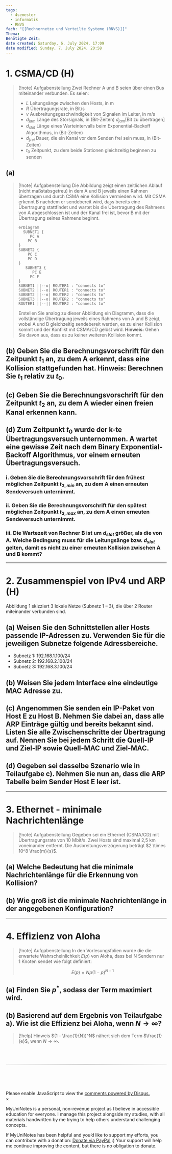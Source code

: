 ```yaml
---
tags:
  - 4semester
  - informatik
  - RNVS
fach: "[[Rechnernetze und Verteilte Systeme (RNVS)]]"
Thema:
Benötigte Zeit:
date created: Saturday, 6. July 2024, 17:09
date modified: Sunday, 7. July 2024, 20:58
---
```


# 1. CSMA/CD (H)

> [!note] Aufgabenstellung
> Zwei Rechner A und B seien über einen Bus miteinander verbunden. Es seien:
>
> - $L$ Leitungsänge zwischen den Hosts, in m
> - $R$ Übertragungsrate, in Bit/s
> - $v$ Ausbreitungsgeschwindigkeit von Signalen im Leiter, in m/s
> - $d_{jam}$ Länge des Störsignals, in (Bit-Zeiten) $d_{jam} [\text{Bit zu übertragen}]$
> - $d_{slot}$ Länge eines Warteintervalls beim Exponential-Backoff Algorithmus, in (Bit-Zeiten)
> - $d_{frei}$ Dauer, die ein Kanal vor dem Senden frei sein muss, in (Bit-Zeiten)
> - $t_0$ Zeitpunkt, zu dem beide Stationen gleichzeitig beginnen zu senden

## (a)

> [!note] Aufgabenstellung
> Die Abbildung zeigt einen zeitlichen Ablauf (nicht maßstabsgetreu) in dem A und B jeweils einen Rahmen übertragen und durch CSMA eine Kollision vermieden wird. Mit CSMA erkennt B nachdem er sendebereit wird, dass bereits eine Übertragung stattfindet und wartet bis die Übertragung des Rahmens von A abgeschlossen ist und der Kanal frei ist, bevor B mit der Übertragung seines Rahmens beginnt.
>
> ```mermaid
> erDiagram
>   SUBNET1 {
>      PC A
>     PC B
> }
> SUBNET2 {
>     PC C
>     PC D
> }
>    SUBNET3 {
>       PC E
>      PC F
> }
> SUBNET1 ||--o| ROUTER1 : "connects to"
> SUBNET2 ||--o| ROUTER1 : "connects to"
> SUBNET2 ||--o| ROUTER2 : "connects to"
> SUBNET3 ||--o| ROUTER2 : "connects to"
> ROUTER1 ||--|| ROUTER2 : "connects to"
>
> ```
>
> Erstellen Sie analog zu dieser Abbildung ein Diagramm, dass die vollständige Übertragung jeweils eines Rahmens von A und B zeigt, wobei A und B gleichzeitig sendebereit werden, es zu einer Kollision kommt und der Konflikt mit CSMA/CD gelöst wird. **Hinweis:** Gehen Sie davon aus, dass es zu keiner weiteren Kollision kommt.

## (b) Geben Sie die Berechnungsvorschrift für den Zeitpunkt $t_1$ an, zu dem A erkennt, dass eine Kollision stattgefunden hat. **Hinweis:** Berechnen Sie $t_1$ relativ zu $t_0$.

## (c) Geben Sie die Berechnungsvorschrift für den Zeitpunkt $t_2$ an, zu dem A wieder einen freien Kanal erkennen kann.

## (d) Zum Zeitpunkt $t_0$ wurde der k-te Übertragungsversuch unternommen. A wartet eine gewisse Zeit nach dem Binary Exponential-Backoff Algorithmus, vor einem erneuten Übertragungsversuch.

### i. Geben Sie die Berechnungsvorschrift für den frühest möglichen Zeitpunkt $t_{3, min}$ an, zu dem A einen erneuten Sendeversuch unternimmt.

### ii. Geben Sie die Berechnungsvorschrift für den spätest möglichen Zeitpunkt $t_{3, max}$ an, zu dem A einen erneuten Sendeversuch unternimmt.

### iii. Die Wartezeit von Rechner B ist um $d_{slot}$ größer, als die von A. Welche Bedingung muss für die Leitungsänge bzw. $d_{slot}$ gelten, damit es nicht zu einer erneuten Kollision zwischen A und B kommt?

---

# 2. Zusammenspiel von IPv4 und ARP (H)

Abbildung 1 skizziert 3 lokale Netze (Subnetz 1 – 3), die über 2 Router miteinander verbunden sind.

## (a) Weisen Sie den Schnittstellen aller Hosts passende IP-Adressen zu. Verwenden Sie für die jeweiligen Subnetze folgende Adressbereiche.

- Subnetz 1: 192.168.1.100/24
- Subnetz 2: 192.168.2.100/24
- Subnetz 3: 192.168.3.100/24

## (b) Weisen Sie jedem Interface eine eindeutige MAC Adresse zu.

## (c) Angenommen Sie senden ein IP-Paket von Host E zu Host B. Nehmen Sie dabei an, dass alle ARP Einträge gültig und bereits bekannt sind. Listen Sie alle Zwischenschritte der Übertragung auf. Nennen Sie bei jedem Schritt die Quell-IP und Ziel-IP sowie Quell-MAC und Ziel-MAC.

## (d) Gegeben sei dasselbe Szenario wie in Teilaufgabe c). Nehmen Sie nun an, dass die ARP Tabelle beim Sender Host E leer ist.

---

# 3. Ethernet - minimale Nachrichtenlänge

> [!note] Aufgabenstellung
> Gegeben sei ein Ethernet (CSMA/CD) mit Übertragungsrate von 10 Mbit/s. Zwei Hosts sind maximal 2,5 km voneinander entfernt. Die Ausbreitungsverzögerung beträgt $2 \times 10^8 \frac{m}{s}$.

## (a) Welche Bedeutung hat die minimale Nachrichtenlänge für die Erkennung von Kollision?

## (b) Wie groß ist die minimale Nachrichtenlänge in der angegebenen Konfiguration?

---

# 4. Effizienz von Aloha

> [!note] Aufgabenstellung
> In den Vorlesungsfolien wurde die die erwartete Wahrscheinlichkeit $E(p)$ von Aloha, dass bei N Sendern nur 1 Knoten sendet wie folgt definiert:
>
> $$
> E(p) = Np(1 - p)^{N-1}
> $$

## (a) Finden Sie $p^*$, sodass der Term maximiert wird.

## (b) Basierend auf dem Ergebnis von Teilaufgabe a). Wie ist die Effizienz bei Aloha, wenn $N \rightarrow \infty$?

> [!help] Hinweis
> $(1 - \frac{1}{N})^N$ nähert sich dem Term $\frac{1}{e}$, wenn $N \rightarrow \infty$.

<!-- DISQUS SCRIPT COMMENT START -->

<hr style="border: none; height: 2px; background: linear-gradient(to right, #f0f0f0, #ccc, #f0f0f0); margin-top: 4rem; margin-bottom: 5rem;">
<div id="disqus_thread"></div>
<script>
    /**
    *  RECOMMENDED CONFIGURATION VARIABLES: EDIT AND UNCOMMENT THE SECTION BELOW TO INSERT DYNAMIC VALUES FROM YOUR PLATFORM OR CMS.
    *  LEARN WHY DEFINING THESE VARIABLES IS IMPORTANT: https://disqus.com/admin/universalcode/#configuration-variables    */
    /*
    var disqus_config = function () {
    this.page.url = PAGE_URL;  // Replace PAGE_URL with your page's canonical URL variable
    this.page.identifier = PAGE_IDENTIFIER; // Replace PAGE_IDENTIFIER with your page's unique identifier variable
    };
    */
    (function() { // DON'T EDIT BELOW THIS LINE
    var d = document, s = d.createElement('script');
    s.src = 'https://myuninotes.disqus.com/embed.js';
    s.setAttribute('data-timestamp', +new Date());
    (d.head || d.body).appendChild(s);
    })();
</script>
<noscript>Please enable JavaScript to view the <a href="https://disqus.com/?ref_noscript">comments powered by Disqus.</a></noscript>

<!-- DISQUS SCRIPT COMMENT END -->

<!-- Modal START -->
<div id="myModal" class="modal">
  <div class="modal-content">
    <span id="closeModal" class="close">&times;</span>
    <p class="modal-text">
      <span class="modal-highlight">MyUniNotes is a personal, non-revenue project as I believe in accessible education for everyone.</span> I manage this project alongside my studies, with all materials handwritten by me trying to help others understand challenging concepts.
    </p>
    <p class="modal-text">
      If MyUniNotes has been helpful and you’d like to support my efforts, <span class="modal-highlight"> you can contribute with a donation: <a class="modal-dono-link" href="https://paypal.me/myuninotes4u">Donate via PayPal</a> :) </span> Your support will help me continue improving the content, but there is no obligation to donate.
    </p>
  </div>
</div>

<script>
  // JavaScript to display the modal on page load
  document.addEventListener('DOMContentLoaded', function() {
    // Generate a random number between 1 and 1
    // Wanted it to load with a adjustable probability for every page load but did not work, as DOM is loaded only once. Therefore now loading it every time website is visited and DOM is loaded.
    const randomNumber = Math.floor(Math.random() * 1) + 1; 
    console.log(randomNumber)
    if (randomNumber === 1) {
      setTimeout(function() {
        const modal = document.getElementById('myModal');
        if (modal) {
          modal.classList.add('show');
        }
      }, 1000); // Adjust the delay as needed

      const closeModal = document.getElementById('closeModal');
      if (closeModal) {
        closeModal.addEventListener('click', function() {
          const modal = document.getElementById('myModal');
          if (modal) {
            modal.classList.remove('show');
          }
        });
      }
    } else {
      // Ensure the modal is hidden if the random number is not 1
      const modal = document.getElementById('myModal');
      if (modal) {
        modal.style.display = 'none';
      }
    }
  });
</script>
<!-- Modal END -->
